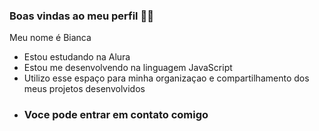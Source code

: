 ### Boas vindas ao meu perfil 🐸🍓

Meu nome é Bianca

- Estou estudando na Alura
- Estou me desenvolvendo na linguagem JavaScript
- Utilizo esse espaço para minha organizaçao e compartilhamento dos meus projetos desenvolvidos
- ### Voce pode entrar em contato comigo
